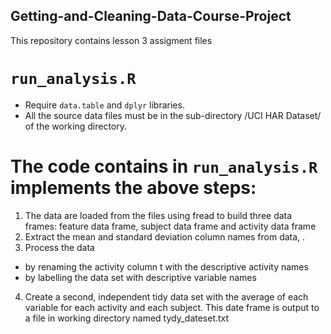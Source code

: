 ## Getting-and-Cleaning-Data-Course-Project
This repository contains lesson 3 assigment files 
#  ```run_analysis.R``` 

* Require  ``data.table`` and ``dplyr`` libraries.
* All the source data files must be in the sub-directory /UCI HAR Dataset/ of the working directory. 
# The code contains  in ``run_analysis.R`` implements the above steps:
1. The data are loaded from the files using fread to build three data frames: feature data frame, subject data frame and activity data frame
2. Extract the mean and standard deviation column names from data, .
3. Process the data
 * by renaming the activity column t with the descriptive activity names
 * by labelling the data set with descriptive variable names
4.  Create a second, independent tidy data set with the average of each variable for each activity and each subject.
	This date frame is output to a file in working directory named tydy_dateset.txt
